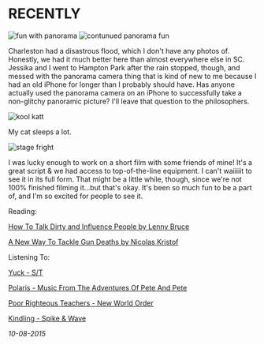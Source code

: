 RECENTLY
===

![fun with panorama](http://i.imgur.com/lcFOeNH.png)
![contunued panorama fun](http://i.imgur.com/DRJDcyV.png)

Charleston had a disastrous flood, which I don't have any photos of. Honestly, we had it much better here than almost everywhere else in SC. Jessika and I went to Hampton Park after the rain stopped, though, and messed with the panorama camera thing that is kind of new to me because I had an old iPhone for longer than I probably should have. Has anyone actually used the panorama camera on an iPhone to successfully take a non-glitchy panoramic picture? I'll leave that question to the philosophers.

![kool katt](http://i.imgur.com/2EuscEa.png)

My cat sleeps a lot. 

![stage fright](http://i.imgur.com/Pz6gIXV.png)

I was lucky enough to work on a short film with some friends of mine! It's a great script & we had access to top-of-the-line equipment. I can't waiiiiit to see it in its full form. That might be a little while, though, since we're not 100% finished filming it...but that's okay. It's been so much fun to be a part of, and I'm so excited for people to see it.

Reading: 

[How To Talk Dirty and Influence People by Lenny Bruce](https://en.wikipedia.org/wiki/How_to_Talk_Dirty_and_Influence_People)

[A New Way To Tackle Gun Deaths by Nicolas Kristof](http://www.nytimes.com/2015/10/04/opinion/sunday/nicholas-kristof-a-new-way-to-tackle-gun-deaths.html?_r=0)

Listening To:

[Yuck - S/T](https://www.youtube.com/watch?v=Fy9gqZBVMaA)

[Polaris - Music From The Adventures Of Pete And Pete](https://www.youtube.com/watch?v=qkGtGt1L6iU&list=PLsZPRnPvhMVtR5WM8WMhvbDHf7WuWFljI)

[Poor Righteous Teachers - New World Order](https://youtu.be/Xkb713RN7EY)

[Kindling - Spike & Wave](http://kndlng.bandcamp.com/album/spike-wave-7-2)

*10-08-2015*
